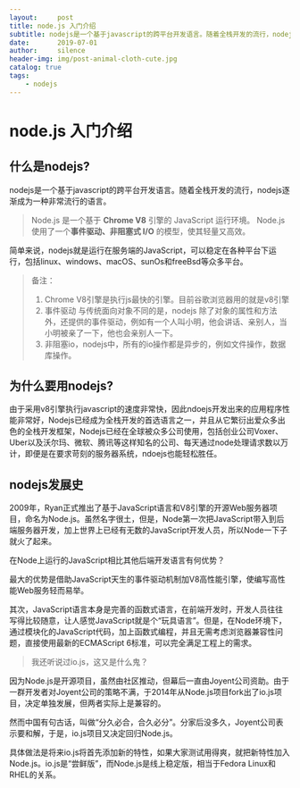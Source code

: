 ```yaml
---
layout:     post
title: node.js 入门介绍
subtitle: nodejs是一个基于javascript的跨平台开发语言。随着全栈开发的流行，nodejs逐渐成为一种非常流行的语言。
date:       2019-07-01
author:     silence
header-img: img/post-animal-cloth-cute.jpg
catalog: true
tags:
    - nodejs
---
```


# node.js 入门介绍

## 什么是nodejs?

nodejs是一个基于javascript的跨平台开发语言。随着全栈开发的流行，nodejs逐渐成为一种非常流行的语言。

> Node.js 是一个基于 **Chrome V8** 引擎的 JavaScript 运行环境。
> Node.js 使用了一个**事件驱动、非阻塞式 I/O** 的模型，使其轻量又高效。

简单来说，nodejs就是运行在服务端的JavaScript，可以稳定在各种平台下运行，包括linux、windows、macOS、sunOs和freeBsd等众多平台。

> 备注：
>
>  	1. Chrome V8引擎是执行js最快的引擎。目前谷歌浏览器用的就是v8引擎
>  	2. 事件驱动  与传统面向对象不同的是，nodejs 除了对象的属性和方法外，还提供的事件驱动，例如有一个人叫小明，他会讲话、亲别人，当小明被亲了一下，他也会亲别人一下。
>  	3. 非阻塞io，nodejs中，所有的io操作都是异步的，例如文件操作，数据库操作。

## 为什么要用nodejs?

由于采用v8引擎执行javascript的速度非常快，因此ndoejs开发出来的应用程序性能非常好，Nodejs已经成为全栈开发的首选语言之一，并且从它繁衍出爱众多出色的全栈开发框架，Nodejs已经在全球被众多公司使用，包括创业公司Voxer、Uber以及沃尔玛、微软、腾讯等这样知名的公司、每天通过node处理请求数以万计，即便是在要求苛刻的服务器系统，ndoejs也能轻松胜任。

## nodejs发展史

2009年，Ryan正式推出了基于JavaScript语言和V8引擎的开源Web服务器项目，命名为Node.js。虽然名字很土，但是，Node第一次把JavaScript带入到后端服务器开发，加上世界上已经有无数的JavaScript开发人员，所以Node一下子就火了起来。

在Node上运行的JavaScript相比其他后端开发语言有何优势？

最大的优势是借助JavaScript天生的事件驱动机制加V8高性能引擎，使编写高性能Web服务轻而易举。

其次，JavaScript语言本身是完善的函数式语言，在前端开发时，开发人员往往写得比较随意，让人感觉JavaScript就是个“玩具语言”。但是，在Node环境下，通过模块化的JavaScript代码，加上函数式编程，并且无需考虑浏览器兼容性问题，直接使用最新的ECMAScript 6标准，可以完全满足工程上的需求。

> 我还听说过io.js，这又是什么鬼？

因为Node.js是开源项目，虽然由社区推动，但幕后一直由Joyent公司资助。由于一群开发者对Joyent公司的策略不满，于2014年从Node.js项目fork出了io.js项目，决定单独发展，但两者实际上是兼容的。

然而中国有句古话，叫做“分久必合，合久必分”。分家后没多久，Joyent公司表示要和解，于是，io.js项目又决定回归Node.js。

具体做法是将来io.js将首先添加新的特性，如果大家测试用得爽，就把新特性加入Node.js。io.js是“尝鲜版”，而Node.js是线上稳定版，相当于Fedora Linux和RHEL的关系。
